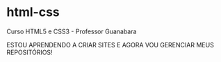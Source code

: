 # html-css
 Curso HTML5 e CSS3 - Professor Guanabara

 ESTOU APRENDENDO A CRIAR SITES E AGORA VOU GERENCIAR MEUS REPOSITÓRIOS!

